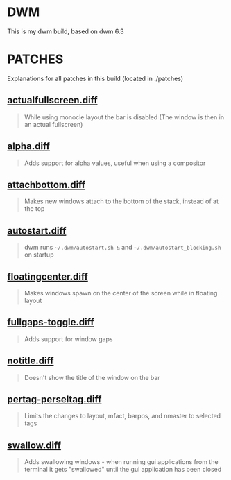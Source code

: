 # **DWM**
This is my dwm build, based on dwm 6.3

# **PATCHES**
Explanations for all patches in this build (located in ./patches)

## [actualfullscreen.diff](https://dwm.suckless.org/patches/actualfullscreen/)
> While using monocle layout the bar is disabled (The window is then in an actual fullscreen)

## [alpha.diff](https://dwm.suckless.org/patches/alpha/)
> Adds support for alpha values, useful when using a compositor

## [attachbottom.diff](https://dwm.suckless.org/patches/attachbottom/)
> Makes new windows attach to the bottom of the stack, instead of at the top

## [autostart.diff](https://dwm.suckless.org/patches/autostart/)
> dwm runs `~/.dwm/autostart.sh &` and `~/.dwm/autostart_blocking.sh` on startup

## [floatingcenter.diff](https://dwm.suckless.org/patches/alwayscenter)
> Makes windows spawn on the center of the screen while in floating layout

## [fullgaps-toggle.diff](https://dwm.suckless.org/patches/fullgaps/)
> Adds support for window gaps

## [notitle.diff](https://dwm.suckless.org/patches/notitle)
> Doesn't show the title of the window on the bar

## [pertag-perseltag.diff](https://dwm.suckless.org/patches/pertag/)
> Limits the changes to layout, mfact, barpos, and nmaster to selected tags

## [swallow.diff](https://dwm.suckless.org/patches/swallow)
> Adds swallowing windows - when running gui applications from the terminal it gets "swallowed" until the gui application has been closed

